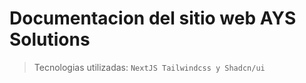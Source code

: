 # Documentacion del sitio web AYS Solutions

> Tecnologias utilizadas:
> `NextJS Tailwindcss y Shadcn/ui`

